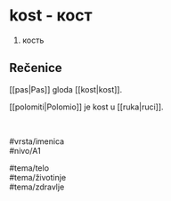 # kost - кост

1. кость  

## Rečenice

[[pas|Pas]] gloda [[kost|kost]].  

[[polomiti|Polomio]] je kost u [[ruka|ruci]].  

<br>

#vrsta/imenica  
#nivo/A1  

#tema/telo  
#tema/životinje  
#tema/zdravlje  

